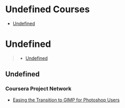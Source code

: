 # Undefined Courses
 - [Undefined](#undefined)
# Undefined
> - [Undefined](#undefined)
## Undefined
### Coursera Project Network
 - [Easing the Transition to GIMP for Photoshop Users](https://www.coursera.org/learn/transition-to-gimp-for-photoshop-users)
